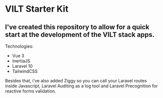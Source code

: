 # VILT Starter Kit

## I've created this repository to allow for a quick start at the development of the VILT stack apps.

Technologies:

- Vue 3
- InertiaJS
- Laravel 10
- TailwindCSS

Besides that, i've also added Ziggy so you can call your Laravel routes inside Javascript, Laravel Auditing as a log tool and Laravel Precognition for reactive forms validation.
